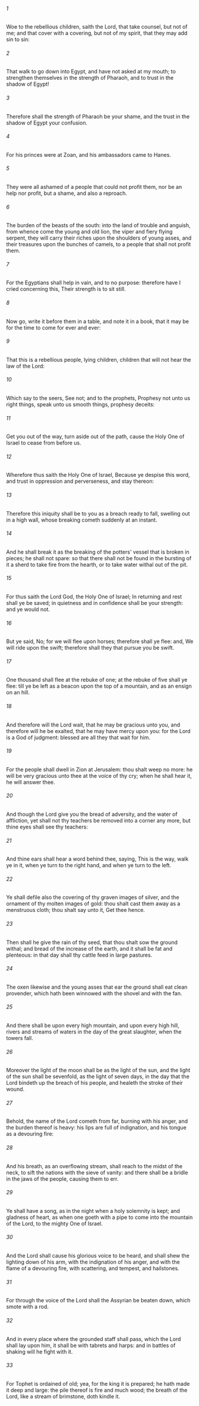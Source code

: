 ###### 1
Woe to the rebellious children, saith the Lord, that take counsel, but not of me; and that cover with a covering, but not of my spirit, that they may add sin to sin:

###### 2
That walk to go down into Egypt, and have not asked at my mouth; to strengthen themselves in the strength of Pharaoh, and to trust in the shadow of Egypt!

###### 3
Therefore shall the strength of Pharaoh be your shame, and the trust in the shadow of Egypt your confusion.

###### 4
For his princes were at Zoan, and his ambassadors came to Hanes.

###### 5
They were all ashamed of a people that could not profit them, nor be an help nor profit, but a shame, and also a reproach.

###### 6
The burden of the beasts of the south: into the land of trouble and anguish, from whence come the young and old lion, the viper and fiery flying serpent, they will carry their riches upon the shoulders of young asses, and their treasures upon the bunches of camels, to a people that shall not profit them.

###### 7
For the Egyptians shall help in vain, and to no purpose: therefore have I cried concerning this, Their strength is to sit still.

###### 8
Now go, write it before them in a table, and note it in a book, that it may be for the time to come for ever and ever:

###### 9
That this is a rebellious people, lying children, children that will not hear the law of the Lord:

###### 10
Which say to the seers, See not; and to the prophets, Prophesy not unto us right things, speak unto us smooth things, prophesy deceits:

###### 11
Get you out of the way, turn aside out of the path, cause the Holy One of Israel to cease from before us.

###### 12
Wherefore thus saith the Holy One of Israel, Because ye despise this word, and trust in oppression and perverseness, and stay thereon:

###### 13
Therefore this iniquity shall be to you as a breach ready to fall, swelling out in a high wall, whose breaking cometh suddenly at an instant.

###### 14
And he shall break it as the breaking of the potters' vessel that is broken in pieces; he shall not spare: so that there shall not be found in the bursting of it a sherd to take fire from the hearth, or to take water withal out of the pit.

###### 15
For thus saith the Lord God, the Holy One of Israel; In returning and rest shall ye be saved; in quietness and in confidence shall be your strength: and ye would not.

###### 16
But ye said, No; for we will flee upon horses; therefore shall ye flee: and, We will ride upon the swift; therefore shall they that pursue you be swift.

###### 17
One thousand shall flee at the rebuke of one; at the rebuke of five shall ye flee: till ye be left as a beacon upon the top of a mountain, and as an ensign on an hill.

###### 18
And therefore will the Lord wait, that he may be gracious unto you, and therefore will he be exalted, that he may have mercy upon you: for the Lord is a God of judgment: blessed are all they that wait for him.

###### 19
For the people shall dwell in Zion at Jerusalem: thou shalt weep no more: he will be very gracious unto thee at the voice of thy cry; when he shall hear it, he will answer thee.

###### 20
And though the Lord give you the bread of adversity, and the water of affliction, yet shall not thy teachers be removed into a corner any more, but thine eyes shall see thy teachers:

###### 21
And thine ears shall hear a word behind thee, saying, This is the way, walk ye in it, when ye turn to the right hand, and when ye turn to the left.

###### 22
Ye shall defile also the covering of thy graven images of silver, and the ornament of thy molten images of gold: thou shalt cast them away as a menstruous cloth; thou shalt say unto it, Get thee hence.

###### 23
Then shall he give the rain of thy seed, that thou shalt sow the ground withal; and bread of the increase of the earth, and it shall be fat and plenteous: in that day shall thy cattle feed in large pastures.

###### 24
The oxen likewise and the young asses that ear the ground shall eat clean provender, which hath been winnowed with the shovel and with the fan.

###### 25
And there shall be upon every high mountain, and upon every high hill, rivers and streams of waters in the day of the great slaughter, when the towers fall.

###### 26
Moreover the light of the moon shall be as the light of the sun, and the light of the sun shall be sevenfold, as the light of seven days, in the day that the Lord bindeth up the breach of his people, and healeth the stroke of their wound.

###### 27
Behold, the name of the Lord cometh from far, burning with his anger, and the burden thereof is heavy: his lips are full of indignation, and his tongue as a devouring fire:

###### 28
And his breath, as an overflowing stream, shall reach to the midst of the neck, to sift the nations with the sieve of vanity: and there shall be a bridle in the jaws of the people, causing them to err.

###### 29
Ye shall have a song, as in the night when a holy solemnity is kept; and gladness of heart, as when one goeth with a pipe to come into the mountain of the Lord, to the mighty One of Israel.

###### 30
And the Lord shall cause his glorious voice to be heard, and shall shew the lighting down of his arm, with the indignation of his anger, and with the flame of a devouring fire, with scattering, and tempest, and hailstones.

###### 31
For through the voice of the Lord shall the Assyrian be beaten down, which smote with a rod.

###### 32
And in every place where the grounded staff shall pass, which the Lord shall lay upon him, it shall be with tabrets and harps: and in battles of shaking will he fight with it.

###### 33
For Tophet is ordained of old; yea, for the king it is prepared; he hath made it deep and large: the pile thereof is fire and much wood; the breath of the Lord, like a stream of brimstone, doth kindle it.

